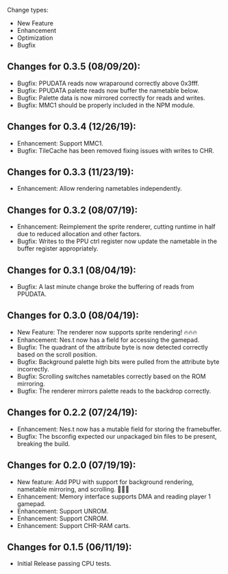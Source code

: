 Change types:
* New Feature
* Enhancement
* Optimization
* Bugfix

## Changes for 0.3.5 (08/09/20):

* Bugfix: PPUDATA reads now wraparound correctly above 0x3fff.
* Bugfix: PPUDATA palette reads now buffer the nametable below.
* Bugfix: Palette data is now mirrored correctly for reads and writes.
* Bugfix: MMC1 should be properly included in the NPM module.

## Changes for 0.3.4 (12/26/19):

* Enhancement: Support MMC1.
* Bugfix: TileCache has been removed fixing issues with writes to CHR.

## Changes for 0.3.3 (11/23/19):

* Enhancement: Allow rendering nametables independently.

## Changes for 0.3.2 (08/07/19):

* Enhancement: Reimplement the sprite renderer, cutting runtime in half due to reduced allocation and other factors.
* Bugfix: Writes to the PPU ctrl register now update the nametable in the buffer register appropriately.

## Changes for 0.3.1 (08/04/19):

* Bugfix: A last minute change broke the buffering of reads from PPUDATA.

## Changes for 0.3.0 (08/04/19):

* New Feature: The renderer now supports sprite rendering! 🔥🔥🔥
* Enhancement: Nes.t now has a field for accessing the gamepad.
* Bugfix: The quadrant of the attribute byte is now detected correctly based on the scroll position.
* Bugfix: Background palette high bits were pulled from the attribute byte incorrectly.
* Bugfix: Scrolling switches nametables correctly based on the ROM mirroring.
* Bugfix: The renderer mirrors palette reads to the backdrop correctly.

## Changes for 0.2.2 (07/24/19):

* Enhancement: Nes.t now has a mutable field for storing the framebuffer.
* Bugfix: The bsconfig expected our unpackaged bin files to be present, breaking the build.

## Changes for 0.2.0 (07/19/19):

* New feature: Add PPU with support for background rendering, nametable mirroring, and scrolling. 🎉✨🎉
* Enhancement: Memory interface supports DMA and reading player 1 gamepad.
* Enhancement: Support UNROM.
* Enhancement: Support CNROM.
* Enhancement: Support CHR-RAM carts.

## Changes for 0.1.5 (06/11/19):

* Initial Release passing CPU tests.

